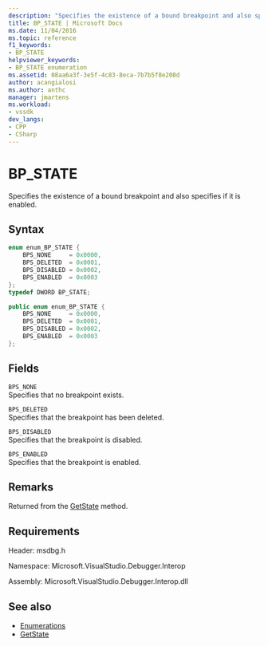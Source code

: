```yaml
---
description: "Specifies the existence of a bound breakpoint and also specifies if it is enabled."
title: BP_STATE | Microsoft Docs
ms.date: 11/04/2016
ms.topic: reference
f1_keywords:
- BP_STATE
helpviewer_keywords:
- BP_STATE enumeration
ms.assetid: 08aa6a3f-3e5f-4c83-8eca-7b7b5f8e208d
author: acangialosi
ms.author: anthc
manager: jmartens
ms.workload:
- vssdk
dev_langs:
- CPP
- CSharp
---
```

# BP_STATE
Specifies the existence of a bound breakpoint and also specifies if it is enabled.

## Syntax

```cpp
enum enum_BP_STATE {
    BPS_NONE     = 0x0000,
    BPS_DELETED  = 0x0001,
    BPS_DISABLED = 0x0002,
    BPS_ENABLED  = 0x0003
};
typedef DWORD BP_STATE;
```

```csharp
public enum enum_BP_STATE {
    BPS_NONE     = 0x0000,
    BPS_DELETED  = 0x0001,
    BPS_DISABLED = 0x0002,
    BPS_ENABLED  = 0x0003
};
```

## Fields
`BPS_NONE`\
Specifies that no breakpoint exists.

`BPS_DELETED`\
Specifies that the breakpoint has been deleted.

`BPS_DISABLED`\
Specifies that the breakpoint is disabled.

`BPS_ENABLED`\
Specifies that the breakpoint is enabled.

## Remarks
Returned from the [GetState](../../../extensibility/debugger/reference/idebugboundbreakpoint2-getstate.md) method.

## Requirements
Header: msdbg.h

Namespace: Microsoft.VisualStudio.Debugger.Interop

Assembly: Microsoft.VisualStudio.Debugger.Interop.dll

## See also
- [Enumerations](../../../extensibility/debugger/reference/enumerations-visual-studio-debugging.md)
- [GetState](../../../extensibility/debugger/reference/idebugboundbreakpoint2-getstate.md)
